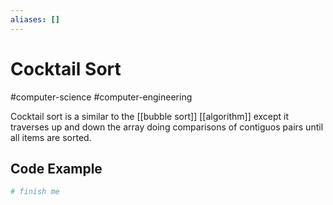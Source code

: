 ```yaml
---
aliases: []
---
```

# Cocktail Sort
#computer-science #computer-engineering 

Cocktail sort is a similar to the [[bubble sort]] [[algorithm]] except it traverses up and down the array doing comparisons of contiguos pairs until all items are sorted.

## Code Example
```python
# finish me
```